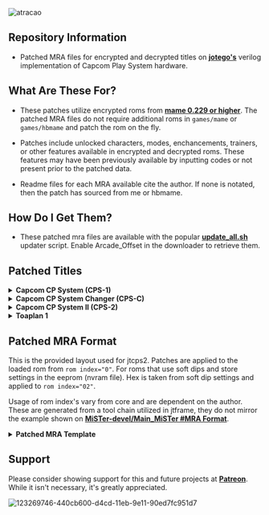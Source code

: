 ![atracao](https://user-images.githubusercontent.com/32810066/124553684-0714bd80-de03-11eb-9f09-d34e61373405.png)
  
## Repository Information

- Patched MRA files for encrypted and decrypted titles on [**jotego's**](https://github.com/jotego/) verilog implementation of Capcom Play System hardware. 


## What Are These For?

- These patches utilize encrypted roms from [**mame 0.229 or higher**](https://www.mamedev.org). The patched MRA files do not require additional roms in `games/mame` or  `games/hbmame` and patch the rom on the fly.

- Patches include unlocked characters, modes, enchancements, trainers, or other features available in encrypted and decrypted roms. These features may have been previously available by inputting codes or not present prior to the patched data.

- Readme files for each MRA available cite the author. If none is notated, then the patch has sourced from me or hbmame.

## How Do I Get Them?

- These patched mra files are available with the popular [**update_all.sh**](https://github.com/theypsilon/Update_All_MiSTer) updater script.  Enable Arcade_Offset in the downloader to retrieve them.

## Patched Titles

<details>

<summary><b>Capcom CP System (CPS-1)</b></summary>

| Title         | Core        | Information | Directory | Date Available |
|---------------|-------------|-------------|-----------|----------------|
[**Street Smart Final Fight (Japan) [Hack]**](https://github.com/atrac17/Arcade_Offset/blob/main/release/_Arcade%20Offset/_CP%20System/Street%20Smart%20Final%20Fight%20(Japan)%20%5BHack%5D.mra) | JTCPS1 | [**View Readme**](https://github.com/atrac17/Arcade_Offset/blob/main/readme/CP%20System/Street%20Smart%20Final%20Fight%20(Japan)%20%5BHack%5D.md) | Main | 20210706 |
[**Final Fight 30th Anniversary Edition (World 891214)**](https://github.com/atrac17/Arcade_Offset/blob/main/release/_Arcade%20Offset/_CP%20System/Final%20Fight%2030th%20Anniversary%20Edition%20(World%20891214).mra) | JTCPS1 | **N/A** | Main | 20210826 |
[**Street Fighter 2 Mix (Ver 1.0 210623)**](https://github.com/atrac17/Arcade_Offset/blob/main/release/_Arcade%20Offset/_CP%20System/_HBMame/Street%20Fighter%202%20Mix%20(Ver%201.0%20210623)%20%5Bhbmame%5D.mra) | JTCPS1 | **hbmame** | HBMame | 20211107 |
[**Street Fighter II' Champion Edition (Rainbow Edition, Set 1)**](https://github.com/atrac17/Arcade_Offset/blob/main/release/_Arcade%20Offset/_CP%20System/Street%20Fighter%20II'%20Champion%20Edition%20(Rainbow%20Edition,%20Set%201).mra) | JTCPS1 | **mame** | Main | 20211108 |
[**Street Fighter II' Champion Edition (Extra Koryu 190613)**](https://github.com/atrac17/Arcade_Offset/blob/main/release/_Arcade%20Offset/_CP%20System/_HBMame/Street%20Fighter%20II'%20Champion%20Edition%20(Extra%20Koryu%20190613)%20%5Bhbmame%5D.mra) | JTCPS1 | **hbmame** | HBMame | 20211108|
[**Street Fighter II' Champion Edition (Golden Edition 180924)**](https://github.com/atrac17/Arcade_Offset/blob/main/release/_Arcade%20Offset/_CP%20System/_HBMame/Street%20Fighter%20II'%20Champion%20Edition%20(Golden%20Edition%20180924)%20%5Bhbmame%5D.mra) | JTCPS1 | **hbmame** | HBMame | 20211108 |
[**Street Fighter II' Champion Edition (Golden Edition Deluxe 190331)**](https://github.com/atrac17/Arcade_Offset/blob/main/release/_Arcade%20Offset/_CP%20System/_HBMame/Street%20Fighter%20II'%20Champion%20Edition%20(Golden%20Edition%20Deluxe%20190331)%20%5Bhbmame%5D.mra) | JTCPS1 | **hbmame** | HBMame | 20211108 |
[**Street Fighter II' Champion Edition (Koryu V2 181101)**](https://github.com/atrac17/Arcade_Offset/blob/main/release/_Arcade%20Offset/_CP%20System/_HBMame/Street%20Fighter%20II'%20Champion%20Edition%20(Koryu%20V2%20181101)%20%5Bhbmame%5D.mra) | JTCPS1 | **hbmame** | HBMame | 20211108 |
[**Street Fighter II' Champion Edition (Omega Edition 181112)**](https://github.com/atrac17/Arcade_Offset/blob/main/release/_Arcade%20Offset/_CP%20System/_HBMame/Street%20Fighter%20II'%20Champion%20Edition%20(Omega%20Edition%20181112)%20%5Bhbmame%5D.mra) | JTCPS1 | **hbmame** | HBMame | 20211108 |
[**Street Fighter II' Champion Edition (Double K.O. Turbo II)**](https://github.com/atrac17/Arcade_Offset/blob/main/release/_Arcade%20Offset/_CP%20System/Street%20Fighter%20II'%20Champion%20Edition%20(Double%20K.O.%20Turbo%20II).mra) | JTCPS1 | **mame** | Main | 20211109 |


</details>

<details>

<summary><b>Capcom CP System Changer (CPS-C)</b></summary>

| Title         | Core        | Information | Directory | Date Available |
|---------------|-------------|-------------|-----------|----------------|
[**Street Fighter Zero (CPS Changer, Japan 201218)**](https://github.com/atrac17/Arcade_Offset/blob/main/release/_Arcade%20Offset/_CP%20System%20Changer/Street%20Fighter%20Zero%20(CPS%20Changer%2C%20Japan%20201218).mra) | [**JTCPS15**](https://github.com/jotego/jtbin/blob/master/mister/cps15/releases/jtcps15_20210604.rbf) | [**View Readme**](https://github.com/atrac17/Arcade_Offset/blob/main/readme/CP%20System%20Changer/Street%20Fighter%20Zero%20(CPS%20Changer%2C%20Japan%20201218).md) | Main | 20210624 |
[**Tenchi wo Kurau II: Sekiheki no Tatakai (CPS Changer, Japan 921031)**](https://github.com/atrac17/Arcade_Offset/blob/main/release/_Arcade%20Offset/_CP%20System%20Changer/Tenchi%20wo%20Kurau%20II%20Sekiheki%20no%20Tatakai%20(CPS%20Changer%2C%20Japan%20921031)%20%5BUnlocked%5D.mra) | JTCPS15 | [**View Readme**]() | Main | 20210706 |

</details>

<details>

<summary><b>Capcom CP System II (CPS-2)</b></summary>

| Title         | Core        | Information | Directory | Date Available |
|---------------|-------------|-------------|-----------|----------------|
[**Dimahoo (Euro 000121)**](https://github.com/atrac17/Arcade_Offset/blob/main/release/_Arcade%20Offset/_CP%20System%20II/_Unlocked/Dimahoo%20(Euro%20000121)%20%5BUnlocked%5D.mra) | JTCPS2 | [**View Readme**](https://github.com/atrac17/Arcade_Offset/blob/main/readme/CP%20System%20II/Dimahoo%20(Euro%20000121)%20%5BUnlocked%5D.md) | Unlocked | 20210624 |
[**Dimahoo (USA 000121)**](https://github.com/atrac17/Arcade_Offset/blob/main/release/_Arcade%20Offset/_CP%20System%20II/_Unlocked/Dimahoo%20%28USA%20000121%29%20%5BUnlocked%5D.mra) | JTCPS2 | [**View Readme**](https://github.com/atrac17/Arcade_Offset/blob/main/readme/CP%20System%20II/Dimahoo%20(USA%20000121)%20%5BUnlocked%5D.md) | Unlocked | 20210624 |
[**Great Mahou Daisakusen (Japan 000121)**](https://github.com/atrac17/Arcade_Offset/blob/main/release/_Arcade%20Offset/_CP%20System%20II/_Unlocked/Great%20Mahou%20Daisakusen%20%28Japan%20000121%29%20%5BUnlocked%5D.mra) | JTCPS2 | [**View Readme**](https://github.com/atrac17/Arcade_Offset/blob/main/readme/CP%20System%20II/Great%20Mahou%20Daisakusen%20(Japan%20000121)%20%5BUnlocked%5D.md) | Unlocked | 20210624 |
[**Marvel Super Heroes (Japan 951117)**](https://github.com/atrac17/Arcade_Offset/blob/main/release/_Arcade%20Offset/_CP%20System%20II/_Unlocked/Marvel%20Super%20Heroes%20(Japan%20951117)%20%5BUnlocked%5D.mra) | JTCPS2 | [**View Readme**](https://github.com/atrac17/Arcade_Offset/blob/main/readme/CP%20System%20II/Marvel%20Super%20Heroes%20(Japan%20951117)%20%5BUnlocked%5D.md) | Unlocked | 20210624 |
[**Marvel Super Heroes (USA 951117)**](https://github.com/atrac17/Arcade_Offset/blob/main/release/_Arcade%20Offset/_CP%20System%20II/_Unlocked/Marvel%20Super%20Heroes%20(USA%20951117)%20%5BUnlocked%5D.mra) | JTCPS2 | [**View Readme**](https://github.com/atrac17/Arcade_Offset/blob/main/readme/CP%20System%20II/Marvel%20Super%20Heroes%20(USA%20951117)%20%5BUnlocked%5D.md) | Unlocked | 20210624 |
[**Marvel Super Heroes Vs. Street Fighter (Japan 970707)**](https://github.com/atrac17/Arcade_Offset/blob/main/release/_Arcade%20Offset/_CP%20System%20II/_Unlocked/Marvel%20Super%20Heroes%20Vs.%20Street%20Fighter%20(Japan%20970707)%20%5BUnlocked%5D.mra) | JTCPS2 | [**View Readme**](https://github.com/atrac17/Arcade_Offset/blob/main/readme/CP%20System%20II/Marvel%20Super%20Heroes%20Vs.%20Street%20Fighter%20(Japan%20970707)%20%5BUnlocked%5D.md) | Unlocked | 20210624 |
[**Marvel Super Heroes Vs. Street Fighter (USA 970625)**](https://github.com/atrac17/Arcade_Offset/blob/main/release/_Arcade%20Offset/_CP%20System%20II/_Unlocked/Marvel%20Super%20Heroes%20Vs.%20Street%20Fighter%20(USA%20970625)%20%5BUnlocked%5D.mra) | JTCPS2 | [**View Readme**](https://github.com/atrac17/Arcade_Offset/blob/main/readme/CP%20System%20II/Marvel%20Super%20Heroes%20Vs.%20Street%20Fighter%20(USA%20970625)%20%5BUnlocked%5D.md) | Unlocked | 20210624 |
[**Marvel Vs. Capcom Clash of Super Heroes (Japan 980112) [Onslaught Edition]**](https://github.com/atrac17/Arcade_Offset/blob/main/release/_Arcade%20Offset/_CP%20System%20II/_Unlocked/Marvel%20Vs.%20Capcom%20Clash%20of%20Super%20Heroes%20(Japan%20980112)%20%5BOnslaught%20Edition%5D.mra) | JTCPS2 | [**View Readme**](https://github.com/atrac17/Arcade_Offset/blob/main/readme/CP%20System%20II/Marvel%20Vs.%20Capcom%20Clash%20of%20Super%20Heroes%20(Japan%20980112)%20%5BOnslaught%20Edition%5D.md) | Unlocked | 20210624 |
[**Marvel Vs. Capcom Clash of Super Heroes (USA 980112) [Onslaught Edition]**](https://github.com/atrac17/Arcade_Offset/blob/main/release/_Arcade%20Offset/_CP%20System%20II/_Unlocked/Marvel%20Vs.%20Capcom%20Clash%20of%20Super%20Heroes%20(USA%20980112)%20%5BOnslaught%20Edition%5D.mra) | JTCPS2 | [**View Readme**](https://github.com/atrac17/Arcade_Offset/blob/main/readme/CP%20System%20II/Marvel%20Vs.%20Capcom%20Clash%20of%20Super%20Heroes%20(USA%20980112)%20%5BOnslaught%20Edition%5D.md) | Unlocked | 20210624 |
[**Marvel Vs. Capcom Clash of Super Heroes (Japan 980123)**](https://github.com/atrac17/Arcade_Offset/blob/main/release/_Arcade%20Offset/_CP%20System%20II/_Unlocked/Marvel%20Vs.%20Capcom%20Clash%20of%20Super%20Heroes%20(Japan%20980123)%20%5BUnlocked%5D.mra) | JTCPS2 | [**View Readme**](https://github.com/atrac17/Arcade_Offset/blob/main/readme/CP%20System%20II/Marvel%20Vs.%20Capcom%20Clash%20of%20Super%20Heroes%20(Japan%20980123)%20%5BUnlocked%5D.md) | Unlocked | 20210624 |
[**Marvel Vs. Capcom Clash of Super Heroes (USA 980123)**](https://github.com/atrac17/Arcade_Offset/blob/main/release/_Arcade%20Offset/_CP%20System%20II/_Unlocked/Marvel%20Vs.%20Capcom%20Clash%20of%20Super%20Heroes%20(USA%20980123)%20%5BUnlocked%5D.mra) | JTCPS2 | [**View Readme**](https://github.com/atrac17/Arcade_Offset/blob/main/readme/CP%20System%20II/Marvel%20Vs.%20Capcom%20Clash%20of%20Super%20Heroes%20(USA%20980123)%20%5BUnlocked%5D.md) | Unlocked | 20210624 |
[**Progear (USA 010117, Second Loop)**](https://github.com/atrac17/Arcade_Offset/blob/main/release/_Arcade%20Offset/_CP%20System%20II/_Unlocked/Progear%20(USA%20010117%2C%20Second%20Loop)%20%5BUnlocked%5D.mra) | JTCPS2 | [**View Readme**](https://github.com/atrac17/Arcade_Offset/blob/main/readme/CP%20System%20II/Progear%20(USA%20010117%2C%20Second%20Loop)%20%5BUnlocked%5D.md) | Unlocked | 20210624 |
[**Progear no Arashi (Japan 010117, Second Loop)**](https://github.com/atrac17/Arcade_Offset/blob/main/release/_Arcade%20Offset/_CP%20System%20II/_Unlocked/Progear%20no%20Arashi%20(Japan%20010117%2C%20Second%20Loop)%20%5BUnlocked%5D.mra) | JTCPS2 | [**View Readme**](https://github.com/atrac17/Arcade_Offset/blob/main/readme/CP%20System%20II/Progear%20no%20Arashi%20(Japan%20010117%2C%20Second%20Loop)%20%5BUnlocked%5D.md) | Unlocked | 20210624 |
[**Progear Red Label Halfway to Hell (Japan 160117)**](https://github.com/atrac17/Arcade_Offset/blob/main/release/_Arcade%20Offset/_CP%20System%20II/Progear%20Red%20Label%20Halfway%20to%20Hell%20(Japan%20160117).mra) | JTCPS2 | [**View Readme**](https://github.com/atrac17/Arcade_Offset/blob/main/readme/CP%20System%20II/Progear%20Red%20Label%20Halfway%20to%20Hell%20(Japan%20160117).md) | Main | 20210624 |
[**Street Fighter Alpha 2 (Euro 960229) [TE]**](https://github.com/atrac17/Arcade_Offset/blob/main/release/_Arcade%20Offset/_CP%20System%20II/_Training/Street%20Fighter%20Alpha%202%20(Euro%20960229)%20%5BTraining%20Edition%5D.mra) | JTCPS2 | [**View Readme**](https://github.com/atrac17/Arcade_Offset/blob/main/readme/CP%20System%20II/Street%20Fighter%20Alpha%202%20(Euro%20960229)%20%5BTraining%20Edition%5D.md) | Training | 20210624 |
[**Street Fighter Alpha 2 (USA 960430) [TE]**](https://github.com/atrac17/Arcade_Offset/blob/main/release/_Arcade%20Offset/_CP%20System%20II/_Training/Street%20Fighter%20Alpha%202%20(USA%20960430)%20%5BTraining%20Edition%5D.mra) | JTCPS2 | [**View Readme**](https://github.com/atrac17/Arcade_Offset/blob/main/readme/CP%20System%20II/Street%20Fighter%20Alpha%202%20(USA%20960430)%20%5BTraining%20Edition%5D.md) | Training| 20210624 |
[**Street Fighter Zero (Japan 950727) [v1]**](https://github.com/atrac17/Arcade_Offset/blob/main/release/_Arcade%20Offset/_CP%20System%20II/_Unlocked/Street%20Fighter%20Zero%20(Japan%20950727)%20%5BUnlocked%20v1%5D.mra) | JTCPS2 | [**View Readme**](https://github.com/atrac17/Arcade_Offset/blob/main/readme/CP%20System%20II/Street%20Fighter%20Zero%20(Japan%20950727)%20%5BUnlocked%20v1%5D.md) | Unlocked | 20210624 |
[**Street Fighter Zero 2 Alpha (Asia 960826)**](https://github.com/atrac17/Arcade_Offset/blob/main/release/_Arcade%20Offset/_CP%20System%20II/_Unlocked/Street%20Fighter%20Zero%202%20Alpha%20(Asia%20960826)%20%5BUnlocked%5D.mra) | JTCPS2 | [**View Readme**](https://github.com/atrac17/Arcade_Offset/blob/main/readme/CP%20System%20II/Street%20Fighter%20Zero%202%20Alpha%20(Asia%20960826)%20%5BUnlocked%5D.md) | Unlocked | 20210624 |
[**Street Fighter Zero 2 Alpha (Japan 960805)**](https://github.com/atrac17/Arcade_Offset/blob/main/release/_Arcade%20Offset/_CP%20System%20II/_Unlocked/Street%20Fighter%20Zero%202%20Alpha%20(Japan%20960805)%20%5BUnlocked%5D.mra) | JTCPS2 | [**View Readme**](https://github.com/atrac17/Arcade_Offset/blob/main/readme/CP%20System%20II/Street%20Fighter%20Zero%202%20Alpha%20(Japan%20960805)%20%5BUnlocked%5D.md) | Unlocked | 20210624 |
[**Street Fighter Zero 2 Alpha (USA 960813)**](https://github.com/atrac17/Arcade_Offset/blob/main/release/_Arcade%20Offset/_CP%20System%20II/_Unlocked/Street%20Fighter%20Zero%202%20Alpha%20(USA%20960813)%20%5BUnlocked%5D.mra) | JTCPS2 | [**View Readme**](https://github.com/atrac17/Arcade_Offset/blob/main/readme/CP%20System%20II/Street%20Fighter%20Zero%202%20Alpha%20(USA%20960813)%20%5BUnlocked%5D.md) | Unlocked | 20210624 |
[**Street Fighter Zero 3 (Japan 980629) [TE v1.1]**](https://github.com/atrac17/Arcade_Offset/blob/main/release/_Arcade%20Offset/_CP%20System%20II/_Training/Street%20Fighter%20Zero%203%20(Japan%20980629)%20%5BTraining%20Edition%20v1.1%5D.mra) | JTCPS2 | [**View Readme**](https://github.com/atrac17/Arcade_Offset/blob/main/readme/CP%20System%20II/Street%20Fighter%20Zero%203%20(Japan%20980629)%20%5BTraining%20Edition%20v1.1%5D.md) | Training| 20210624 |
[**Street Fighter Zero 3 (Japan 980904)**](https://github.com/atrac17/Arcade_Offset/blob/main/release/_Arcade%20Offset/_CP%20System%20II/_Unlocked/Street%20Fighter%20Zero%203%20(Japan%20980904)%20%5BUnlocked%5D.mra) | JTCPS2 | [**View Readme**](https://github.com/atrac17/Arcade_Offset/blob/main/readme/CP%20System%20II/Street%20Fighter%20Zero%203%20(Japan%20980904)%20%5BUnlocked%5D.md) | Unlocked | 20210624 |
[**Super Street Fighter II The New Legacy (World 201113) [Beta v0.4]**](https://github.com/atrac17/Arcade_Offset/blob/main/release/_Arcade%20Offset/_CP%20System%20II/Super%20Street%20Fighter%20II%20The%20New%20Legacy%20(World%20201113)%20%5BBeta%20v0.4%5D.mra) | JTCPS2 | [**View Readme**](https://github.com/atrac17/Arcade_Offset/blob/main/readme/CP%20System%20II/Super%20Street%20Fighter%20II%20The%20New%20Legacy%20(World%20201113)%20%5BBeta%20v0.4%5D.md) | Main | 20210624 |
[**Super Street Fighter II The New Legacy (World 210611) [Beta v0.5]**](https://github.com/atrac17/Arcade_Offset/blob/main/release/_Arcade%20Offset/_CP%20System%20II/Super%20Street%20Fighter%20II%20The%20New%20Legacy%20(World%20210611)%20%5BBeta%20v0.5%5D.mra) | JTCPS2 | [**View Readme**](https://github.com/atrac17/Arcade_Offset/blob/main/readme/CP%20System%20II/Super%20Street%20Fighter%20II%20The%20New%20Legacy%20(World%20210611)%20%5BBeta%20v0.5%5D.md) | Main | 20210624 |
[**Super Street Fighter II Turbo (Asia 940223) [TE]**](https://github.com/atrac17/Arcade_Offset/blob/main/release/_Arcade%20Offset/_CP%20System%20II/_Training/Super%20Street%20Fighter%20II%20Turbo%20(Asia%20940223)%20%5BTraining%20Edition%5D.mra) | JTCPS2 | [**View Readme**](https://github.com/atrac17/Arcade_Offset/blob/main/readme/CP%20System%20II/Super%20Street%20Fighter%20II%20Turbo%20(Asia%20940223)%20%5BTraining%20Edition%5D.md) | Training | 20210624 |
[**Super Street Fighter II X Grand Master Challenge (Japan 940223)**](https://github.com/atrac17/Arcade_Offset/blob/main/release/_Arcade%20Offset/_CP%20System%20II/_Unlocked/Super%20Street%20Fighter%20II%20X%20Grand%20Master%20Challenge%20(Japan%20940223)%20%5BFree%20Play%5D.mra) | JTCPS2 | [**View Readme**](https://github.com/atrac17/Arcade_Offset/blob/main/readme/CP%20System%20II/Super%20Street%20Fighter%20II%20X%20Grand%20Master%20Challenge%20(Japan%20940223)%20%5BFree%20Play%5D.md) | Unlocked | 20210624 |
[**Super Street Fighter II X Grand Master Challenge (Japan 940311)**](https://github.com/atrac17/Arcade_Offset/blob/main/release/_Arcade%20Offset/_CP%20System%20II/_Unlocked/Super%20Street%20Fighter%20II%20X%20Grand%20Master%20Challenge%20(Japan%20940311)%20%5BFree%20Play%5D.mra) | JTCPS2 | [**View Readme**](https://github.com/atrac17/Arcade_Offset/blob/main/readme/CP%20System%20II/Super%20Street%20Fighter%20II%20X%20Grand%20Master%20Challenge%20(Japan%20940311)%20%5BFree%20Play%5D.md) | Unlocked | 20210624 |
[**Vampire Savior The Lord of Vampire (Euro 970519) [AM v1.3]**](https://github.com/atrac17/Arcade_Offset/blob/main/release/_Arcade%20Offset/_CP%20System%20II/_Unlocked/Vampire%20Savior%20The%20Lord%20of%20Vampire%20(Euro%20970519)%20%5BAesthetic%20Mod%20v1.3%5D.mra) | JTCPS2 | [**View Readme**](https://github.com/atrac17/Arcade_Offset/blob/main/readme/CP%20System%20II/Vampire%20Savior%20The%20Lord%20of%20Vampire%20(Euro%20970519)%20%5BAesthetic%20Mod%20v1.3%5D.md) | Unlocked | 20210624 |
[**Darkstalkers Jedah's Damnation (Euro 970519) [AM v1.3]**](https://github.com/atrac17/Arcade_Offset/blob/main/release/_Arcade%20Offset/_CP%20System%20II/_Unlocked/Darkstalkers%20Jedahs%20Damnation%20(Euro%20970519)%20%5BAesthetic%20Mod%20v1.3%5D.mra) | JTCPS2 | [**View Readme**](https://github.com/atrac17/Arcade_Offset/blob/main/readme/CP%20System%20II/Darkstalkers%20Jedah's%20Damnation%20(Euro%20970519)%20%5BAesthetic%20Mod%20v1.3%5D.md) | Unlocked | 20210624 |
[**Vampire Savior The Lord of Vampire (Euro 970519) [AM v1.3 TE]**](https://github.com/atrac17/Arcade_Offset/blob/main/release/_Arcade%20Offset/_CP%20System%20II/_Training/Vampire%20Savior%20The%20Lord%20of%20Vampire%20(Euro%20970519)%20%5BAesthetic%20Mod%20v1.3%20Training%20Edition%5D.mra) | JTCPS2 | [**View Readme**](https://github.com/atrac17/Arcade_Offset/blob/main/readme/CP%20System%20II/Vampire%20Savior%20The%20Lord%20of%20Vampire%20(Euro%20970519)%20%5BAesthetic%20Mod%20v1.3%20Training%20Edition%5D.md) | Training | 20210624 |
[**Vampire Savior The Lord of Vampire (Euro 970519) [TE]**](https://github.com/atrac17/Arcade_Offset/blob/main/release/_Arcade%20Offset/_CP%20System%20II/_Training/Vampire%20Savior%20The%20Lord%20of%20Vampire%20(Euro%20970519)%20%5BTraining%20Edition%5D.mra) | JTCPS2 | [**View Readme**](https://github.com/atrac17/Arcade_Offset/blob/main/readme/CP%20System%20II/Vampire%20Savior%20The%20Lord%20of%20Vampire%20(Euro%20970519)%20%5BTraining%20Edition%5D.md) | Training | 20210624 |
[**Vampire Savior The Lord of Vampire (Euro 970519)**](https://github.com/atrac17/Arcade_Offset/blob/main/release/_Arcade%20Offset/_CP%20System%20II/_Unlocked/Vampire%20Savior%20The%20Lord%20of%20Vampire%20(Euro%20970519)%20%5BUnlocked%5D.mra) | JTCPS2 | [**View Readme**](https://github.com/atrac17/Arcade_Offset/blob/main/readme/CP%20System%20II/Vampire%20Savior%20The%20Lord%20of%20Vampire%20(Euro%20970519)%20%5BUnlocked%5D.md) | Unlocked | 20210624 |
[**X-Men Children of the Atom (Japan 941219)**](https://github.com/atrac17/Arcade_Offset/blob/main/release/_Arcade%20Offset/_CP%20System%20II/_Unlocked/X-Men%20Children%20of%20the%20Atom%20(Japan%20941219)%20%5BUnlocked%5D.mra) | JTCPS2 | [**View Readme**](https://github.com/atrac17/Arcade_Offset/blob/main/readme/CP%20System%20II/X-Men%20Children%20of%20the%20Atom%20(Japan%20941219)%20%5BUnlocked%5D.md) | Unlocked | 20210624 |
[**X-Men Children of the Atom (USA 941219)**](https://github.com/atrac17/Arcade_Offset/blob/main/release/_Arcade%20Offset/_CP%20System%20II/_Unlocked/X-Men%20Children%20of%20the%20Atom%20(USA%20941219)%20%5BUnlocked%5D.mra) | JTCPS2 | [**View Readme**](https://github.com/atrac17/Arcade_Offset/blob/main/readme/CP%20System%20II/X-Men%20Children%20of%20the%20Atom%20(USA%20941219)%20%5BUnlocked%5D.md) | Unlocked | 20210624 |
[**Super Street Fighter II The New Challengers Super 2 (USA 930911) [Hack]**](https://github.com/atrac17/Arcade_Offset/blob/main/release/_Arcade%20Offset/_CP%20System%20II/Super%20Street%20Fighter%20II%20The%20New%20Challengers%20Super%202%20(USA%20930911)%20%5BHack%5D.mra) | JTCPS2 | **mame** | Main | 20211101 |
[**Street Fighter Zero 2 Alpha Super Golden (Japan 200217)**](https://github.com/atrac17/Arcade_Offset/blob/b22bfb89aeb8827fa33fa7264935331db6557412/release/_Arcade%20Offset/_CP%20System%20II/_HBMame/Street%20Fighter%20Zero%202%20Alpha%20Super%20Golden%20(Japan%20200217)%20%5Bhbmame%5D.mra) | JTCPS2 | **hbmame** | HBMame | 20211101 |
[**Super Puzzle Fighter II X' Prime (Euro 2100823)**](https://github.com/atrac17/Arcade_Offset/blob/main/release/_Arcade%20Offset/_CP%20System%20II/Super%20Puzzle%20Fighter%20II%20X'%20Prime%20(Euro%202100823).mra) | JTCPS2 | **N/A** | Main | 20211104 |
[**Super Puzzle Fighter II Turbo (Euro 960529) [CB V.1]**](https://github.com/atrac17/Arcade_Offset/blob/main/release/_Arcade%20Offset/_CP%20System%20II/_Colorblind/Super%20Puzzle%20Fighter%20II%20Turbo%20(Euro%20960529)%20%5BCB%20V.1%5D.mra) | JTCPS2 | **N/A** | Colorblind | 20211104 |
[**Super Puzzle Fighter II Turbo (Euro 960529) [CB V.2]**](https://github.com/atrac17/Arcade_Offset/blob/main/release/_Arcade%20Offset/_CP%20System%20II/_Colorblind/Super%20Puzzle%20Fighter%20II%20Turbo%20(Euro%20960529)%20%5BCB%20V.2%5D.mra) | JTCPS2 | **N/A** | Colorblind | 20211104 |
[**Super Puzzle Fighter II Turbo (USA 960620) [CB V.1]**](https://github.com/atrac17/Arcade_Offset/blob/main/release/_Arcade%20Offset/_CP%20System%20II/_Colorblind/Super%20Puzzle%20Fighter%20II%20Turbo%20(USA%20960620)%20%5BCB%20V.1%5D.mra) | JTCPS2 | **N/A** | Colorblind | 20211104 |
[**Super Puzzle Fighter II Turbo (USA 960620) [CB V.2]**](https://github.com/atrac17/Arcade_Offset/blob/main/release/_Arcade%20Offset/_CP%20System%20II/_Colorblind/Super%20Puzzle%20Fighter%20II%20Turbo%20(USA%20960620)%20%5BCB%20V.2%5D.mra) | JTCPS2 | **N/A** | Colorblind | 20211104 |
[**Super Puzzle Fighter II X (Japan 960531) [CB V.1]**](https://github.com/atrac17/Arcade_Offset/blob/main/release/_Arcade%20Offset/_CP%20System%20II/_Colorblind/Super%20Puzzle%20Fighter%20II%20X%20(Japan%20960531)%20%5BCB%20V.1%5D.mra) | JTCPS2 | **N/A** | Colorblind | 20211104 |
[**Super Puzzle Fighter II X (Japan 960531) [CB V.2]**](https://github.com/atrac17/Arcade_Offset/blob/main/release/_Arcade%20Offset/_CP%20System%20II/_Colorblind/Super%20Puzzle%20Fighter%20II%20X%20(Japan%20960531)%20%5BCB%20V.2%5D.mra) | JTCPS2 | **N/A** | Colorblind | 20211104 |
[**Super Puzzle Fighter II X' Prime (Euro 2100823) [CB V.1]**](https://github.com/atrac17/Arcade_Offset/blob/main/release/_Arcade%20Offset/_CP%20System%20II/_Colorblind/Super%20Puzzle%20Fighter%20II%20X'%20Prime%20(Euro%202100823)%20%5BCB%20V.1%5D.mra) | JTCPS2 | **N/A** | Colorblind | 20211104 |
[**Super Puzzle Fighter II X' Prime (Euro 2100823) [CB V.2]**](https://github.com/atrac17/Arcade_Offset/blob/main/release/_Arcade%20Offset/_CP%20System%20II/_Colorblind/Super%20Puzzle%20Fighter%20II%20X'%20Prime%20(Euro%202100823)%20%5BCB%20V.2%5D.mra) | JTCPS2 | **N/A** | Colorblind | 20211104 |
[**Cyberbots Fullmetal Madness (Euro 950424 Access Mod)**](https://github.com/atrac17/Arcade_Offset/blob/f01376114c3a109fb4406e8f29097dd1563d0967/release/_Arcade%20Offset/_CP%20System%20II/_Unlocked/Cyberbots%20Fullmetal%20Madness%20(Euro%20950424%20Access%20Mod).mra) | JTCPS2 | [**View Readme**](https://github.com/atrac17/Arcade_Offset/blob/f01376114c3a109fb4406e8f29097dd1563d0967/readme/CP%20System%20II/Cyberbots%20Fullmetal%20Madness%20(Euro%20950424%20Access%20Mod).md) | Unlocked | 20220227 |
[**Vampire Savior The Lord of Vampire (Euro 970519) [Aesthetic Mod v1.4]**](https://github.com/atrac17/Arcade_Offset/blob/main/readme/CP%20System%20II/Vampire%20Savior%20The%20Lord%20of%20Vampire%20(Euro%20970519)%20%5BAesthetic%20Mod%20v1.4%5D.mra) | JTCPS2 | [**View Readme**](https://github.com/atrac17/Arcade_Offset/blob/main/readme/CP%20System%20II/Vampire%20Savior%20The%20Lord%20of%20Vampire%20(Euro%20970519)%20%5BAesthetic%20Mod%20v1.4%5D.md) | Unlocked | 20220227 |
[**Vampire Savior The Lord of Vampire (Euro 970519) [Aesthetic Mod v1.4 Training Edition]**](https://github.com/atrac17/Arcade_Offset/blob/f657030c54c32ea58cb8041d19e73ade59cacae6/release/_Arcade%20Offset/_CP%20System%20II/_Training/Vampire%20Savior%20The%20Lord%20of%20Vampire%20(Euro%20970519)%20%5BAesthetic%20Mod%20v1.4%20Training%20Edition%5D.mra) | JTCPS2 | [**View Readme**](https://github.com/atrac17/Arcade_Offset/blob/f657030c54c32ea58cb8041d19e73ade59cacae6/readme/CP%20System%20II/Vampire%20Savior%20The%20Lord%20of%20Vampire%20(Euro%20970519)%20%5BAesthetic%20Mod%20v1.4%20Training%20Edition%5D.md) | Training| 20220227 |
[**Super Street Fighter II The New Legacy (World 220208) [Beta v0.6]**](https://github.com/atrac17/Arcade_Offset/blob/main/release/_Arcade%20Offset/_CP%20System%20II/Super%20Street%20Fighter%20II%20The%20New%20Legacy%20(World%20220208)%20%5BBeta%20v0.6%5D.mra) | JTCPS2 | [**View Readme**](https://github.com/atrac17/Arcade_Offset/blob/main/readme/CP%20System%20II/Super%20Street%20Fighter%20II%20The%20New%20Legacy%20(World%20220208)%20%5BBeta%20v0.6%5D.md) | Main | 20220314 |

</details>

<details>
<summary><b>Toaplan 1</b></summary>

| Title         | Core        | Information | Directory | Date Available |
|---------------|-------------|-------------|-----------|----------------|
[**Zero Wings (No Red Flash) Hack**](https://github.com/atrac17/Arcade_Offset/blob/main/release/_Arcade%20Offset/_Other/Zero%20Wing%20(2P%20set)%20%5BNo%20Flash%5D.mra) | [**toaplan1**](https://github.com/va7deo/zerowing/tree/main/releases) | [**N/A**] | Main | 20220321 |

  
</details>


## Patched MRA Format

This is the provided layout used for jtcps2. Patches are applied to the loaded rom from `rom index="0"`.  For roms that use soft dips and store settings in the eeprom (nvram file). Hex is taken from soft dip settings and applied to `rom index="02"`. 

Usage of  rom index's vary from core and are dependent on the author.  These are generated from a tool chain utilized in jtframe, they do not mirror the example shown on [**MiSTer-devel/Main_MiSTer #MRA Format**](https://github.com/MiSTer-devel/Main_MiSTer/wiki/Arcade-Roms-and-MRA-files#mra-format).

<details>
        <summary><b>Patched MRA Template</b></summary>
<p>

```xml
        <misterromdescription>
            <about author=/>
            <name></name>
            <setname></setname>
            <rbf></rbf>
            <mameversion></mameversion>
            <year></year>
            <manufacturer></manufacturer>
            <players></players>
            <joystick></joystick>
            <rotation></rotation>
            <region></region>
            <platform></platform>
            <category></category>
            <catver></catver>
            <mraauthor></mraauthor>
            <rom index="0" zip="rom1.zip|rom2.zip" type="merged" md5="None" address="0x30000000">
                <part>
                Example encryption / configuration
                </part>
                <!-- example rom - starts at 0x0 -->
                <part name="example.00" crc="12345678"/>
                <!-- example rom - starts at 0x14 -->
                <part name="example.01" crc="91011121"/>
                <!-- Total 0x000000 bytes - 00000 kBytes -->
                <patch 0x0>"hex information"</patch>
            </rom>
            <rom index="1">
                <part>00=horizontal / 01=vertical / 02= 4-Way Joystick</part>
            </rom>
            <rom index="2">
                <part>"soft dip information"</part>
            </rom>
            <nvram index="2" size="128"/>
            <buttons names="B1,B2,B3,B4,B5,B6,Start,Coin,Core Credits" default="Y,X,B,A,L,R,Select,Start,-" count="6"/>
        </misterromdescription>
```

</p>
</details> 

## Support

Please consider showing support for this and future projects at [**Patreon**](https://www.patreon.com/atrac17). While it isn't necessary, it's greatly appreciated.

![123269746-440cb600-d4cd-11eb-9e11-90ed7fc951d7](https://user-images.githubusercontent.com/32810066/123511968-b529a600-d652-11eb-9cd5-ca45d16e81a5.png)
